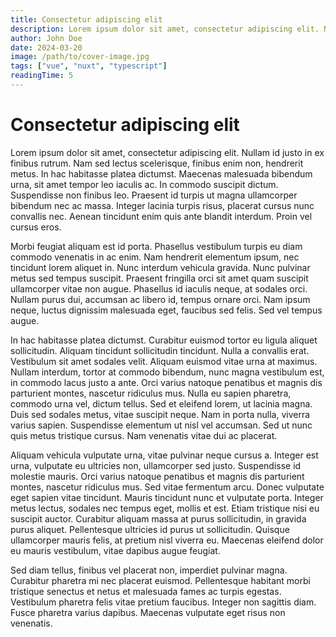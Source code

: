 ```yaml
---
title: Consectetur adipiscing elit
description: Lorem ipsum dolor sit amet, consectetur adipiscing elit. Nullam
author: John Doe
date: 2024-03-20
image: /path/to/cover-image.jpg
tags: ["vue", "nuxt", "typescript"]
readingTime: 5
---
```


# Consectetur adipiscing elit

Lorem ipsum dolor sit amet, consectetur adipiscing elit. Nullam id justo in ex finibus rutrum. Nam sed lectus scelerisque, finibus enim non, hendrerit metus. In hac habitasse platea dictumst. Maecenas malesuada bibendum urna, sit amet tempor leo iaculis ac. In commodo suscipit dictum. Suspendisse non finibus leo. Praesent id turpis ut magna ullamcorper bibendum nec ac massa. Integer lacinia turpis risus, placerat cursus nunc convallis nec. Aenean tincidunt enim quis ante blandit interdum. Proin vel cursus eros.

Morbi feugiat aliquam est id porta. Phasellus vestibulum turpis eu diam commodo venenatis in ac enim. Nam hendrerit elementum ipsum, nec tincidunt lorem aliquet in. Nunc interdum vehicula gravida. Nunc pulvinar metus sed tempus suscipit. Praesent fringilla orci sit amet quam suscipit ullamcorper vitae non augue. Phasellus id iaculis neque, at sodales orci. Nullam purus dui, accumsan ac libero id, tempus ornare orci. Nam ipsum neque, luctus dignissim malesuada eget, faucibus sed felis. Sed vel tempus augue.

In hac habitasse platea dictumst. Curabitur euismod tortor eu ligula aliquet sollicitudin. Aliquam tincidunt sollicitudin tincidunt. Nulla a convallis erat. Vestibulum sit amet sodales velit. Aliquam euismod vitae urna at maximus. Nullam interdum, tortor at commodo bibendum, nunc magna vestibulum est, in commodo lacus justo a ante. Orci varius natoque penatibus et magnis dis parturient montes, nascetur ridiculus mus. Nulla eu sapien pharetra, commodo urna vel, dictum tellus. Sed et eleifend lorem, ut lacinia magna. Duis sed sodales metus, vitae suscipit neque. Nam in porta nulla, viverra varius sapien. Suspendisse elementum ut nisl vel accumsan. Sed ut nunc quis metus tristique cursus. Nam venenatis vitae dui ac placerat.

Aliquam vehicula vulputate urna, vitae pulvinar neque cursus a. Integer est urna, vulputate eu ultricies non, ullamcorper sed justo. Suspendisse id molestie mauris. Orci varius natoque penatibus et magnis dis parturient montes, nascetur ridiculus mus. Sed vitae fermentum arcu. Donec vulputate eget sapien vitae tincidunt. Mauris tincidunt nunc et vulputate porta. Integer metus lectus, sodales nec tempus eget, mollis et est. Etiam tristique nisi eu suscipit auctor. Curabitur aliquam massa at purus sollicitudin, in gravida purus aliquet. Pellentesque ultricies id purus ut sollicitudin. Quisque ullamcorper mauris felis, at pretium nisl viverra eu. Maecenas eleifend dolor eu mauris vestibulum, vitae dapibus augue feugiat.

Sed diam tellus, finibus vel placerat non, imperdiet pulvinar magna. Curabitur pharetra mi nec placerat euismod. Pellentesque habitant morbi tristique senectus et netus et malesuada fames ac turpis egestas. Vestibulum pharetra felis vitae pretium faucibus. Integer non sagittis diam. Fusce pharetra varius dapibus. Maecenas vulputate eget risus non venenatis.
